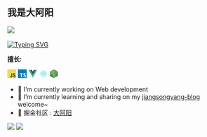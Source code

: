 ## 我是大阿阳

![](https://visitor-badge.glitch.me/badge?page_id=jiangsongyang.jiangsongyang)

[![Typing SVG](https://readme-typing-svg.herokuapp.com?color=9A82F7&lines=A+Web+front-end+development+engineer)](https://git.io/typing-svg)


**擅长:**  

<code><img height="20" src="https://raw.githubusercontent.com/github/explore/80688e429a7d4ef2fca1e82350fe8e3517d3494d/topics/javascript/javascript.png"></code>
<code><img height="20" src="https://raw.githubusercontent.com/github/explore/80688e429a7d4ef2fca1e82350fe8e3517d3494d/topics/typescript/typescript.png"></code>
<code><img height="20" src="https://raw.githubusercontent.com/github/explore/80688e429a7d4ef2fca1e82350fe8e3517d3494d/topics/vue/vue.png"></code>
<code><img height="20" src="https://raw.githubusercontent.com/github/explore/80688e429a7d4ef2fca1e82350fe8e3517d3494d/topics/react/react.png"></code>
<code><img height="20" src="https://raw.githubusercontent.com/github/explore/80688e429a7d4ef2fca1e82350fe8e3517d3494d/topics/nodejs/nodejs.png"></code>

- 🔭 I’m currently working on Web development
- 🌱 I’m currently learning and sharing on my [jiangsongyang-blog](https://jiangsongyang.github.io/) welcome~ 
- 📁 掘金社区 : [大阿阳](https://juejin.cn/user/149189314752910)

<div style='float:left'>
     <img align="" height="137px" src="https://github-readme-stats.vercel.app/api?username=jiangsongyang&hide_title=true&hide_border=true&show_icons=true&include_all_commits=true&line_height=21&bg_color=0,EC6C6C,FFD479,FFFC79,73FA79&theme=graywhite&locale=cn" />
     <img align="" height="137px" src="https://github-readme-stats.vercel.app/api/top-langs/?username=jiangsongyang&hide_title=true&hide_border=true&layout=compact&bg_color=0,73FA79,73FDFF,D783FF&theme=graywhite&locale=cn&card_width=240" />
</div >

<!--START_SECTION:waka-->

<!--END_SECTION:waka-->

